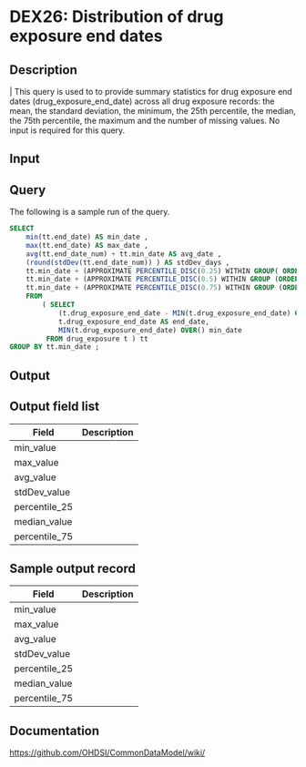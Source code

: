<!---
Group:drug exposure
Name:DEX26 Distribution of drug exposure end dates
Author:Patrick Ryan
CDM Version: 5.0
-->

# DEX26: Distribution of drug exposure end dates

## Description
| This query is used to to provide summary statistics for drug exposure end dates (drug_exposure_end_date) across all drug exposure records: the mean, the standard deviation, the minimum, the 25th percentile, the median, the 75th percentile, the maximum and the number of missing values. No input is required for this query.

## Input <None>

## Query
The following is a sample run of the query. 

```sql
SELECT            
    min(tt.end_date) AS min_date , 
    max(tt.end_date) AS max_date , 
    avg(tt.end_date_num) + tt.min_date AS avg_date , 
    (round(stdDev(tt.end_date_num)) ) AS stdDev_days , 
    tt.min_date + (APPROXIMATE PERCENTILE_DISC(0.25) WITHIN GROUP( ORDER BY tt.end_date_num ) ) AS percentile_25_date , 
    tt.min_date + (APPROXIMATE PERCENTILE_DISC(0.5) WITHIN GROUP (ORDER BY tt.end_date_num ) ) AS median_date , 
    tt.min_date + (APPROXIMATE PERCENTILE_DISC(0.75) WITHIN GROUP (ORDER BY tt.end_date_num ) ) AS percentile_75_date 
    FROM 
        ( SELECT
            (t.drug_exposure_end_date - MIN(t.drug_exposure_end_date) OVER()) AS end_date_num, 
            t.drug_exposure_end_date AS end_date, 
            MIN(t.drug_exposure_end_date) OVER() min_date 
         FROM drug_exposure t ) tt 
GROUP BY tt.min_date ;
```

## Output

## Output field list

|  Field |  Description |
| --- | --- | 
| min_value |   |
| max_value |   |
| avg_value |   |
| stdDev_value |   |
| percentile_25 |   |
| median_value |   |
| percentile_75 |   |

## Sample output record

|  Field |  Description |
| --- | --- | 
| min_value |   |
| max_value |   |
| avg_value |   |
| stdDev_value |   |
| percentile_25 |   |
| median_value |   |
| percentile_75 |   |

## Documentation
https://github.com/OHDSI/CommonDataModel/wiki/
